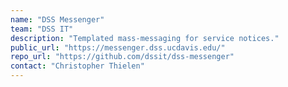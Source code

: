 ```yaml
---
name: "DSS Messenger"
team: "DSS IT"
description: "Templated mass-messaging for service notices."
public_url: "https://messenger.dss.ucdavis.edu/"
repo_url: "https://github.com/dssit/dss-messenger"
contact: "Christopher Thielen"
---
```

